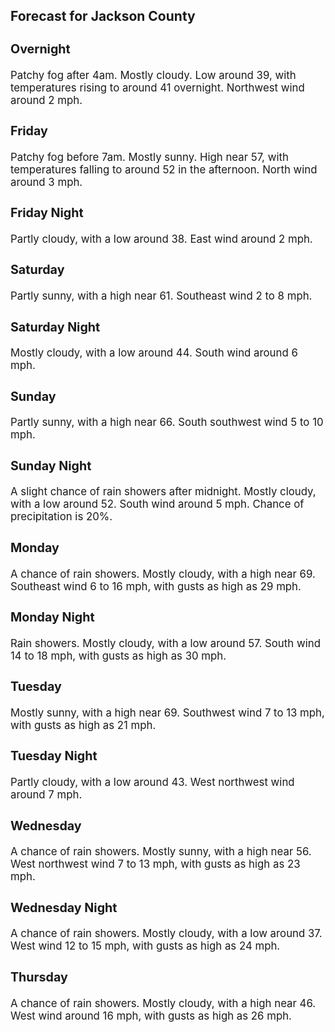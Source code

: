 <div>
   <h2>Forecast for Jackson County</h2>
   <p>
      <div style="font-size:120%">
         <h3>Overnight</h3>Patchy fog after 4am. Mostly cloudy. Low around 39, with temperatures rising to around 41 overnight. Northwest wind around
         2 mph.<br></div>
   </p>
   <p>
      <div style="font-size:120%">
         <h3>Friday</h3>Patchy fog before 7am. Mostly sunny. High near 57, with temperatures falling to around 52 in the afternoon. North wind around
         3 mph.<br></div>
   </p>
   <p>
      <div style="font-size:120%">
         <h3>Friday Night</h3>Partly cloudy, with a low around 38. East wind around 2 mph.<br></div>
   </p>
   <p>
      <div style="font-size:120%">
         <h3>Saturday</h3>Partly sunny, with a high near 61. Southeast wind 2 to 8 mph.<br></div>
   </p>
   <p>
      <div style="font-size:120%">
         <h3>Saturday Night</h3>Mostly cloudy, with a low around 44. South wind around 6 mph.<br></div>
   </p>
   <p>
      <div style="font-size:120%">
         <h3>Sunday</h3>Partly sunny, with a high near 66. South southwest wind 5 to 10 mph.<br></div>
   </p>
   <p>
      <div style="font-size:120%">
         <h3>Sunday Night</h3>A slight chance of rain showers after midnight. Mostly cloudy, with a low around 52. South wind around 5 mph. Chance of precipitation
         is 20%.<br></div>
   </p>
   <p>
      <div style="font-size:120%">
         <h3>Monday</h3>A chance of rain showers. Mostly cloudy, with a high near 69. Southeast wind 6 to 16 mph, with gusts as high as 29 mph.<br></div>
   </p>
   <p>
      <div style="font-size:120%">
         <h3>Monday Night</h3>Rain showers. Mostly cloudy, with a low around 57. South wind 14 to 18 mph, with gusts as high as 30 mph.<br></div>
   </p>
   <p>
      <div style="font-size:120%">
         <h3>Tuesday</h3>Mostly sunny, with a high near 69. Southwest wind 7 to 13 mph, with gusts as high as 21 mph.<br></div>
   </p>
   <p>
      <div style="font-size:120%">
         <h3>Tuesday Night</h3>Partly cloudy, with a low around 43. West northwest wind around 7 mph.<br></div>
   </p>
   <p>
      <div style="font-size:120%">
         <h3>Wednesday</h3>A chance of rain showers. Mostly sunny, with a high near 56. West northwest wind 7 to 13 mph, with gusts as high as 23 mph.<br></div>
   </p>
   <p>
      <div style="font-size:120%">
         <h3>Wednesday Night</h3>A chance of rain showers. Mostly cloudy, with a low around 37. West wind 12 to 15 mph, with gusts as high as 24 mph.<br></div>
   </p>
   <p>
      <div style="font-size:120%">
         <h3>Thursday</h3>A chance of rain showers. Mostly cloudy, with a high near 46. West wind around 16 mph, with gusts as high as 26 mph.<br></div>
   </p>
</div>